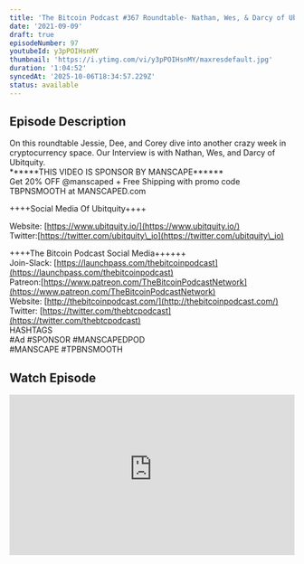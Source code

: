 ```yaml
---
title: 'The Bitcoin Podcast #367 Roundtable- Nathan, Wes, & Darcy of Ubitquity'
date: '2021-09-09'
draft: true
episodeNumber: 97
youtubeId: y3pPOIHsnMY
thumbnail: 'https://i.ytimg.com/vi/y3pPOIHsnMY/maxresdefault.jpg'
duration: '1:04:52'
syncedAt: '2025-10-06T18:34:57.229Z'
status: available
---
```

## Episode Description

On this roundtable Jessie, Dee, and Corey dive into another crazy week in cryptocurrency space. Our Interview is with Nathan, Wes, and Darcy of Ubitquity.  
\*\*\*\*\*\*THIS VIDEO IS SPONSOR BY MANSCAPE\*\*\*\*\*\*   
Get 20% OFF @manscaped + Free Shipping with promo code TBPNSMOOTH at MANSCAPED.com   
  
++++Social Media Of Ubitquity++++  
  
Website: [https://www.ubitquity.io/](https://www.ubitquity.io/)  
Twitter:[https://twitter.com/ubitquity\_io](https://twitter.com/ubitquity\_io)  
  
++++The Bitcoin Podcast Social Media++++++  
Join-Slack: [https://launchpass.com/thebitcoinpodcast](https://launchpass.com/thebitcoinpodcast)  
Patreon:[https://www.patreon.com/TheBitcoinPodcastNetwork](https://www.patreon.com/TheBitcoinPodcastNetwork)  
Website: [http://thebitcoinpodcast.com/](http://thebitcoinpodcast.com/)  
Twitter: [https://twitter.com/thebtcpodcast](https://twitter.com/thebtcpodcast)  
HASHTAGS  
#Ad #SPONSOR #MANSCAPEDPOD  
#MANSCAPE #TPBNSMOOTH

## Watch Episode

<div style="position: relative; padding-bottom: 56.25%; height: 0; overflow: hidden;">
  <iframe
    src="https://www.youtube-nocookie.com/embed/y3pPOIHsnMY"
    style="position: absolute; top: 0; left: 0; width: 100%; height: 100%;"
    frameborder="0"
    allow="accelerometer; autoplay; clipboard-write; encrypted-media; gyroscope; picture-in-picture"
    allowfullscreen
  ></iframe>
</div>

